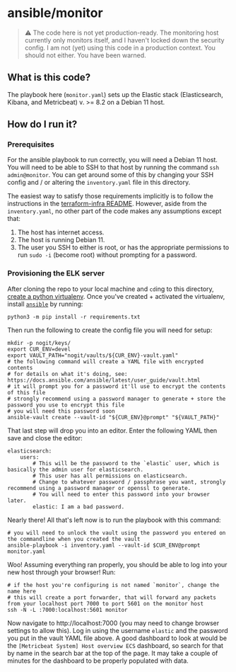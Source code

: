
# ansible/monitor

> :warning: The code here is not yet production-ready.
> The monitoring host currently only monitors itself, and I haven't locked down the security config.
> I am not (yet) using this code in a production context.
> You should not either.
> You have been warned.

## What is this code?

The playbook here (`monitor.yaml`) sets up the Elastic stack (Elasticsearch, Kibana, and Metricbeat) v. >= 8.2 on a Debian 11 host.

## How do I run it?

### Prerequisites

For the ansible playbook to run correctly, you will need a Debian 11 host.
You will need to be able to SSH to that host by running the command `ssh admin@monitor`.
You can get around some of this by changing your SSH config and / or altering the `inventory.yaml` file in this directory.

The easiest way to satisfy those requirements implicitly is to follow the instructions in the [terraform-infra README][].
However, aside from the `inventory.yaml`, no other part of the code makes any assumptions except that:

1. The host has internet access.
2. The host is running Debian 11.
3. The user you SSH to either is root, or has the appropriate permissions to run `sudo -i` (become root) without prompting for a password.

### Provisioning the ELK server

After cloning the repo to your local machine and `cd`ing to this directory, [create a python virtualenv][]. Once you've created + activated the virtualenv, install [`ansible`][] by running:

    python3 -m pip install -r requirements.txt

Then run the following to create the config file you will need for setup:

    mkdir -p nogit/keys/
    export CUR_ENV=devel
    export VAULT_PATH="nogit/vaults/${CUR_ENV}-vault.yaml"
    # the following command will create a YAML file with encrypted contents
    # for details on what it's doing, see: https://docs.ansible.com/ansible/latest/user_guide/vault.html
    # it will prompt you for a password it'll use to encrypt the contents of this file
    # strongly recommend using a password manager to generate + store the password you use to encrypt this file
    # you will need this password soon
    ansible-vault create --vault-id "${CUR_ENV}@prompt" "${VAULT_PATH}"

That last step will drop you into an editor.
Enter the following YAML then save and close the editor:

    elasticsearch:
        users:
            # This will be the password to the `elastic` user, which is basically the admin user for elasticsearch.
            # This user has all permissions on elasticsearch.
            # Change to whatever password / passphrase you want, strongly recommend using a password manager or openssl to generate.
            # You will need to enter this password into your browser later.
            elastic: I am a bad password.

Nearly there! All that's left now is to run the playbook with this command:

    # you will need to unlock the vault using the password you entered on the commandline when you created the vault
    ansible-playbook -i inventory.yaml --vault-id $CUR_ENV@prompt monitor.yaml

Woo! Assuming everything ran properly, you should be able to log into your new host through your browser!
Run:

    # if the host you're configuring is not named `monitor`, change the name here
    # this will create a port forwarder, that will forward any packets from your localhost port 7000 to port 5601 on the monitor host
    ssh -N -L :7000:localhost:5601 monitor

Now navigate to http://localhost:7000 (you may need to change browser settings to allow this).
Log in using the username `elastic` and the password you put in the vault YAML file above.
A good dashboard to look at would be the `[Metricbeat System] Host overview ECS` dashboard, so search for that by name in the search bar at the top of the page.
It may take a couple of minutes for the dashboard to be properly populated with data.

[terraform-infra README]: https://github.com/adeck/terraform-infra/
[create a python virtualenv]: https://docs.python.org/3/tutorial/venv.html
[`ansible`]: https://www.ansible.com/

